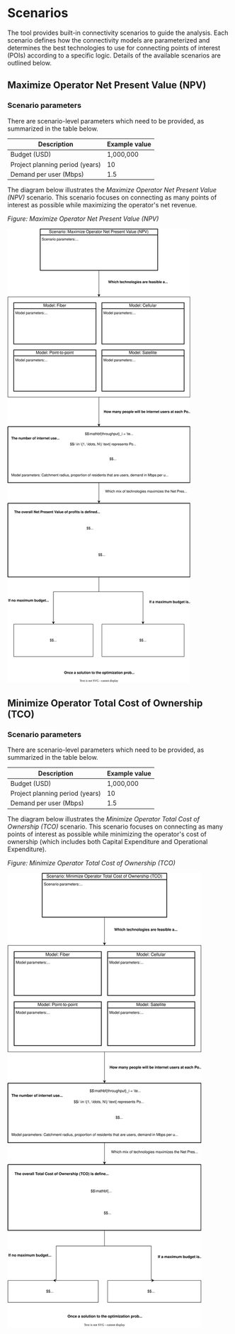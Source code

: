 # Scenarios

The tool provides built-in connectivity scenarios to guide the analysis. Each scenario defines how the connectivity models are parameterized and determines the best technologies to use for connecting points of interest (POIs) according to a specific logic. Details of the available scenarios are outlined below.

## Maximize Operator Net Present Value (NPV)

### Scenario parameters

There are scenario-level parameters which need to be provided, as summarized in the table below.

| Description | Example value |
|------------|---------------|
| Budget (USD) | 1,000,000 |
| Project planning period (years) | 10 |
| Demand per user (Mbps) | 1.5 |

The diagram below illustrates the _Maximize Operator Net Present Value (NPV)_ scenario. This scenario focuses on connecting as many points of interest as possible while maximizing the operator's net revenue.

_Figure: Maximize Operator Net Present Value (NPV)_

![scenario](diagrams/scenario_max_npv.drawio.svg)

## Minimize Operator Total Cost of Ownership (TCO)

### Scenario parameters

There are scenario-level parameters which need to be provided, as summarized in the table below.

| Description | Example value |
|------------|---------------|
| Budget (USD) | 1,000,000 |
| Project planning period (years) | 10 |
| Demand per user (Mbps) | 1.5 |

The diagram below illustrates the _Minimize Operator Total Cost of Ownership (TCO)_ scenario. This scenario focuses on connecting as many points of interest as possible while minimizing the operator's cost of ownership (which includes both Capital Expenditure and Operational Expenditure).

_Figure: Minimize Operator Total Cost of Ownership (TCO)_

![scenario](diagrams/scenario_min_tco.drawio.svg)